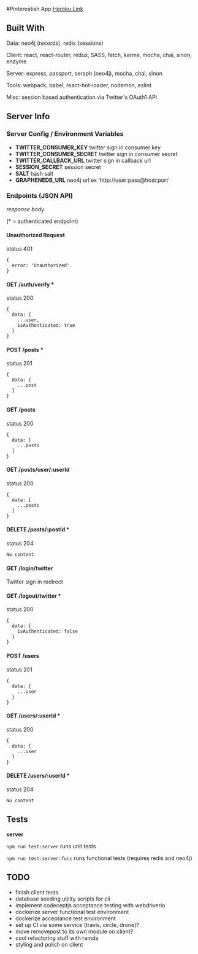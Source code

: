 #Pinterestish App
[Heroku Link](https://jomcode-fcc-pinterest.herokuapp.com)

## Built With
Data: neo4j (records), redis (sessions)

Client: react, react-router, redux, SASS, fetch, karma, mocha, chai, sinon, enzyme

Server: express, passport, seraph (neo4j), mocha, chai, sinon

Tools: webpack, babel, react-hot-loader, nodemon, eslint

Misc: session based authentication via Twitter's OAuth1 API

## Server Info

### Server Config / Environment Variables
- **TWITTER_CONSUMER_KEY** twitter sign in consumer key
- **TWITTER_CONSUMER_SECRET** twitter sign in consumer secret
- **TWITTER_CALLBACK_URL** twitter sign in callback url
- **SESSION_SECRET** session secret
- **SALT** hash salt
- **GRAPHENEDB_URL** neo4j url ex 'http://user:pass@host:port'

### Endpoints (JSON API)
*response body*

(* = authenticated endpoint)

#### Unauthorized Request
status 401
```
{
  error: 'Unauthorized'
}
```

#### GET /auth/verify *
status 200
```
{
  data: {
    ...user,
    isAuthenticated: true
  }
}
```

#### POST /posts *
status 201
```
{
  data: {
    ...post
  }
}
```

#### GET /posts
status 200
```
{
  data: [
    ...posts
  ]
}
```

#### GET /posts/user/:userId
status 200
```
{
  data: [
    ...posts
  ]
}
```

#### DELETE /posts/:postId *
status 204
```
No content
```

#### GET /login/twitter
Twitter sign in redirect

#### GET /logout/twitter *
status 200
```
{
  data: {
    isAuthenticated: false
  }
}
```

#### POST /users
status 201
```
{
  data: {
    ...user
  }
}
```

#### GET /users/:userId *
status 200
```
{
  data: {
    ...user
  }
}
```

#### DELETE /users/:userId *
status 204
```
No content
```

## Tests
**server**

`npm run test:server` runs unit tests

`npm run test:server:func` runs functional tests (requires redis and neo4j)

## TODO
- finish client tests
- database seeding utility scripts for cli
- implement codeceptjs acceptance testing with webdriverio
- dockerize server functional test environment
- dockerize acceptance test environment
- set up CI via some service (travis, circle, drone)?
- move removepost to its own module on client?
- cool refactoring stuff with ramda
- styling and polish on client
